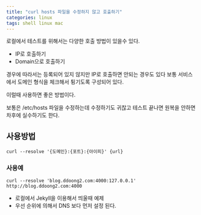 ```yaml
---
title: "curl hosts 파일을 수정하지 않고 호출하기"
categories: linux
tags: shell linux mac
---
```


로컬에서 테스트를 위해서는 다양한 호출 방법이 있을수 있다.

* IP로 호출하기
* Domain으로 호출하기

경우에 따라서는 등록되어 있지 않지만 IP로 호출하면 안되는 경우도 있다 보통 서비스에서 도메인 형식을 체크해서 튕기도록 구성되어 있다.

이럴때 사용하면 좋은 방법이다.

보통은 /etc/hosts 파일을 수정하는데 수정하기도 귀찮고 테스트 끝나면 원복을 안하면 차후에 실수하기도 한다.

## 사용방법

```shell
curl --resolve '{도메인}:{포트}:{아이피}' {url}
```

### 사용예

```shell
curl --resolve 'blog.ddoong2.com:4000:127.0.0.1' http://blog.ddoong2.com:4000
```

* 로컬에서 Jekyll을 이용해서 띄울때 예제
* 우선 순위에 의해서 DNS 보다 먼저 설정 된다.